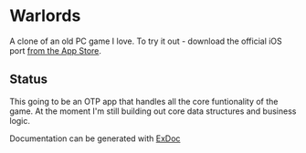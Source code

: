 # Warlords

A clone of an old PC game I love. To try it out - download the
official iOS port [from the App Store](https://apps.apple.com/us/app/warlords-classic-strategy/id532024361).

## Status

This going to be an OTP app that handles all the core funtionality of the game.
At the moment I'm still building out core data structures and business logic.

Documentation can be generated with [ExDoc](https://github.com/elixir-lang/ex_doc)
